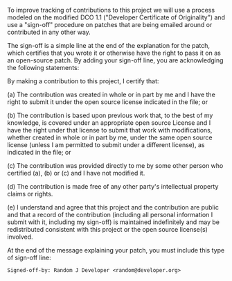 To improve tracking of contributions to this project we will use a process
modeled on the modified DCO 1.1 ("Developer Certificate of Originality") and
use a "sign-off" procedure on patches that are being emailed around or
contributed in any other way.

The sign-off is a simple line at the end of the explanation for the patch,
which certifies that you wrote it or otherwise have the right to pass it on as
an open-source patch.  By adding your sign-off line, you are acknowledging the
following statements:

By making a contribution to this project, I certify that:

(a)	The contribution was created in whole or in part by me and I have the right
to submit it under the open source license indicated in the file; or

(b)	The contribution is based upon previous work that, to the best of my
knowledge, is covered under an appropriate open source License and I have the
right under that license to submit that work with modifications, whether created
in whole or in part by me, under the same open source license (unless I am
permitted to submit under a different license), as indicated in the file; or

(c)	The contribution was provided directly to me by some other person who
certified (a), (b) or (c) and I have not modified it.

(d)	The contribution is made free of any other party's intellectual property
claims or rights.

(e)	I understand and agree that this project and the contribution are public
and that a record of the contribution (including all personal information I submit
with it, including my sign-off) is maintained indefinitely and may be redistributed
consistent with this project or the open source license(s) involved.

At the end of the message explaining your patch, you must include this type of
sign-off line:

	Signed-off-by: Random J Developer <random@developer.org>
